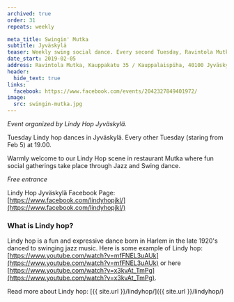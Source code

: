 ```yaml
---
archived: true
order: 31
repeats: weekly

meta_title: Swingin' Mutka
subtitle: Jyväskylä
teaser: Weekly swing social dance. Every second Tuesday, Ravintola Mutka, Jyväskylä, 19.00 - 22.00.
date_start: 2019-02-05
address: Ravintola Mutka, Kauppakatu 35 / Kauppalaispiha, 40100 Jyväskylä, Finland
header:
  hide_text: true
links:
  facebook: https://www.facebook.com/events/2042327849401972/
image:
  src: swingin-mutka.jpg
---
```


_Event organized by Lindy Hop Jyväskylä._

Tuesday Lindy hop dances in Jyväskylä. Every other Tuesday (staring from Feb 5) at 19.00.

Warmly welcome to our Lindy Hop scene in restaurant Mutka where fun social gatherings take place through Jazz and Swing dance. 

_Free entrance_

Lindy Hop Jyväskylä Facebook Page: [https://www.facebook.com/lindyhopjkl/](https://www.facebook.com/lindyhopjkl/)

### What is Lindy hop?

Lindy hop is a fun and expressive dance born in Harlem in the late 1920's danced to swinging jazz music. Here is some example of Lindy hop: [https://www.youtube.com/watch?v=mfFNEL3uAUk](https://www.youtube.com/watch?v=mfFNEL3uAUk) or here [https://www.youtube.com/watch?v=x3kvAt_TmPg](https://www.youtube.com/watch?v=x3kvAt_TmPg).

Read more about Lindy hop: [{{ site.url }}/lindyhop/]({{ site.url }}/lindyhop/)
